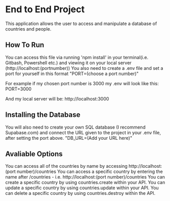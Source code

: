 # End to End Project

This application allows the user to access and manipulate a database of countries and people.

## How To Run

You can access this file via running 'npm install' in your terminal(i.e. Gitbash, Powershell etc.) and viewing it on your local server (http://localhost:(portnumber))
You also need to create a .env file and set a port for yourself in this format
"PORT=(choose a port number)"

For example if my chosen port number is 3000 my .env will look like this:
PORT=3000

And my local server will be:
http://localhost:3000

## Installing the Database

You will also need to create your own SQL database (I recommend Supabase.com) and connect the URL given to the project in your .env file, after setting the port above.
"DB_URL=(Add your URL here)"

## Avaliable Options

You can access all of the countries by name by accessing http://localhost:(port number)/countries
You can access a specific country by entering the name after /countries - i.e. http://localhost:(port number)/countries
You can create a specific country by using countries.create within your API.
You can update a specific country by using countries.update within your API.
You can delete a specific country by using countries.destroy within the API.